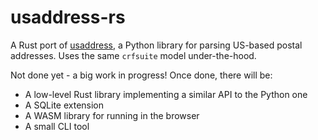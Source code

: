 # usaddress-rs

A Rust port of [usaddress](https://github.com/datamade/usaddress), a Python library for parsing US-based postal addresses. Uses the same `crfsuite` model under-the-hood.

Not done yet - a big work in progress! Once done, there will be:

- A low-level Rust library implementing a similar API to the Python one
- A SQLite extension
- A WASM library for running in the browser
- A small CLI tool
